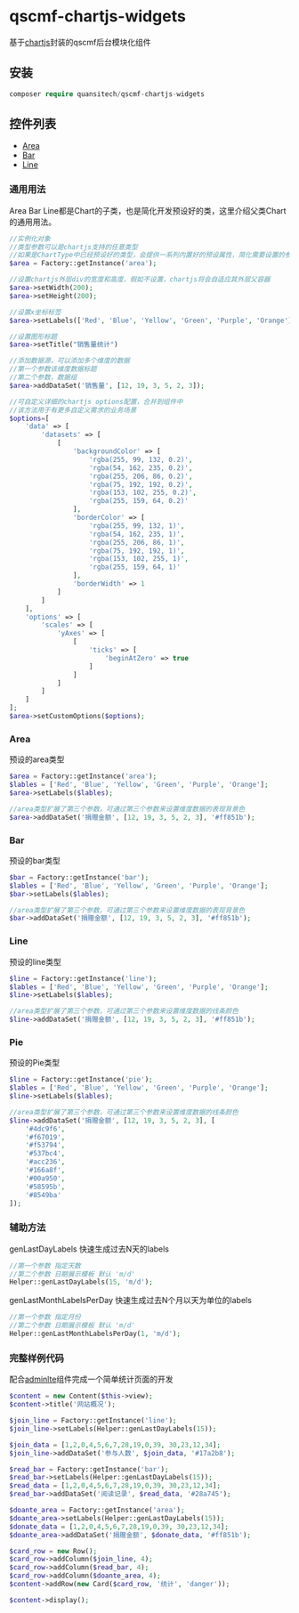 # qscmf-chartjs-widgets
基于[chartjs](https://www.chartjs.org)封装的qscmf后台模块化组件

## 安装

```php
composer require quansitech/qscmf-chartjs-widgets
```

## 控件列表
+ [Area](https://github.com/quansitech/qscmf-chartjs-widgets#Area)
+ [Bar](https://github.com/quansitech/qscmf-chartjs-widgets#Bar)
+ [Line](https://github.com/quansitech/qscmf-chartjs-widgets#Line)

### 通用用法
Area Bar Line都是Chart的子类，也是简化开发预设好的类，这里介绍父类Chart的通用用法。


```php
//实例化对象
//类型参数可以是chartjs支持的任意类型
//如果是ChartType中已经预设好的类型，会提供一系列内置好的预设属性，简化需要设置的参数
$area = Factory::getInstance('area');

//设置chartjs外层div的宽度和高度，假如不设置，chartjs将会自适应其外层父容器
$area->setWidth(200);
$area->setHeight(200);

//设置x坐标标签
$area->setLabels(['Red', 'Blue', 'Yellow', 'Green', 'Purple', 'Orange']);

//设置图形标题
$area->setTitle("销售量统计")

//添加数据源，可以添加多个维度的数据
//第一个参数该维度数据标题
//第二个参数，数据组
$area->addDataSet('销售量', [12, 19, 3, 5, 2, 3]);

//可自定义详细的chartjs options配置，合并到组件中
//该方法用于有更多自定义需求的业务场景
$options=[
    'data' => [
        'datasets' => [
            [
                'backgroundColor' => [
                    'rgba(255, 99, 132, 0.2)',
                    'rgba(54, 162, 235, 0.2)',
                    'rgba(255, 206, 86, 0.2)',
                    'rgba(75, 192, 192, 0.2)',
                    'rgba(153, 102, 255, 0.2)',
                    'rgba(255, 159, 64, 0.2)'
                ],
                'borderColor' => [
                    'rgba(255, 99, 132, 1)',
                    'rgba(54, 162, 235, 1)',
                    'rgba(255, 206, 86, 1)',
                    'rgba(75, 192, 192, 1)',
                    'rgba(153, 102, 255, 1)',
                    'rgba(255, 159, 64, 1)'
                ],
                'borderWidth' => 1
            ]
        ]
    ],
    'options' => [
        'scales' => [
            'yAxes' => [
                [
                    'ticks' => [
                        'beginAtZero' => true
                    ]
                ]
            ]
        ]
    ]
];
$area->setCustomOptions($options);
```

### Area
预设的area类型

```php
$area = Factory::getInstance('area');
$lables = ['Red', 'Blue', 'Yellow', 'Green', 'Purple', 'Orange'];
$area->setLabels($lables);

//area类型扩展了第三个参数，可通过第三个参数来设置维度数据的表现背景色
$area->addDataSet('捐赠金额', [12, 19, 3, 5, 2, 3], '#ff851b');
```

### Bar
预设的bar类型
```php
$bar = Factory::getInstance('bar');
$lables = ['Red', 'Blue', 'Yellow', 'Green', 'Purple', 'Orange'];
$bar->setLabels($lables);

//area类型扩展了第三个参数，可通过第三个参数来设置维度数据的表现背景色
$bar->addDataSet('捐赠金额', [12, 19, 3, 5, 2, 3], '#ff851b');
```

### Line
预设的line类型
```php
$line = Factory::getInstance('line');
$lables = ['Red', 'Blue', 'Yellow', 'Green', 'Purple', 'Orange'];
$line->setLabels($lables);

//area类型扩展了第三个参数，可通过第三个参数来设置维度数据的线条颜色
$line->addDataSet('捐赠金额', [12, 19, 3, 5, 2, 3], '#ff851b');
```

### Pie
预设的Pie类型
```php
$line = Factory::getInstance('pie');
$lables = ['Red', 'Blue', 'Yellow', 'Green', 'Purple', 'Orange'];
$line->setLabels($lables);

//area类型扩展了第三个参数，可通过第三个参数来设置维度数据的线条颜色
$line->addDataSet('捐赠金额', [12, 19, 3, 5, 2, 3], [
    '#4dc9f6',
    '#f67019',
    '#f53794',
    '#537bc4',
    '#acc236',
    '#166a8f',
    '#00a950',
    '#58595b',
    '#8549ba'
]);
```

### 辅助方法

genLastDayLabels 快速生成过去N天的labels
```php
//第一个参数 指定天数
//第二个参数 日期展示模板 默认 'm/d'
Helper::genLastDayLabels(15, 'm/d');
```

genLastMonthLabelsPerDay 快速生成过去N个月以天为单位的labels
```php
//第一个参数 指定月份
//第二个参数 日期展示模板 默认 'm/d'
Helper::genLastMonthLabelsPerDay(1, 'm/d');
```

### 完整样例代码
配合[adminlte](https://github.com/quansitech/qscmf-adminlte-widgets)组件完成一个简单统计页面的开发

```php
$content = new Content($this->view);
$content->title('网站概况');

$join_line = Factory::getInstance('line');
$join_line->setLabels(Helper::genLastDayLabels(15));

$join_data = [1,2,0,4,5,6,7,28,19,0,39, 30,23,12,34];
$join_line->addDataSet('参与人数', $join_data, '#17a2b8');

$read_bar = Factory::getInstance('bar');
$read_bar->setLabels(Helper::genLastDayLabels(15));
$read_data = [1,2,0,4,5,6,7,28,19,0,39, 30,23,12,34];
$read_bar->addDataSet('阅读记录', $read_data, '#28a745');

$doante_area = Factory::getInstance('area');
$doante_area->setLabels(Helper::genLastDayLabels(15));
$donate_data = [1,2,0,4,5,6,7,28,19,0,39, 30,23,12,34];
$doante_area->addDataSet('捐赠金额', $donate_data, '#ff851b');

$card_row = new Row();
$card_row->addColumn($join_line, 4);
$card_row->addColumn($read_bar, 4);
$card_row->addColumn($doante_area, 4);
$content->addRow(new Card($card_row, '统计', 'danger'));

$content->display();
```


